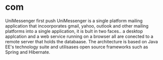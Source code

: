 # com
UniMessenger first push
UniMessenger is a single platform mailing application that incoorporates gmail, yahoo, outlook and other mailing platforms into a single application, it is bult in two faces.. a desktop applcation and a web service running on a browser all are conected to a remote server that holds the databaase.
The architecture is based on Java EE's technology suite and utilisases open source frameworks such as Spring and Hibernate.
